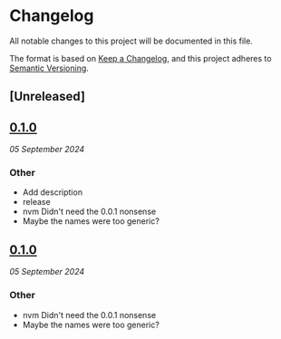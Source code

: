 # Changelog
All notable changes to this project will be documented in this file.

The format is based on [Keep a Changelog](https://keepachangelog.com/en/1.0.0/),
and this project adheres to [Semantic Versioning](https://semver.org/spec/v2.0.0.html).

## [Unreleased]

## [0.1.0](https://github.com/scouten-adobe/rp-sandbox/releases/tag/rp_sandbox_b-v0.1.0)
_05 September 2024_

### Other
* Add description
* release
* nvm Didn't need the 0.0.1 nonsense
* Maybe the names were too generic?

## [0.1.0](https://github.com/scouten-adobe/rp-sandbox/releases/tag/rp_sandbox_b-v0.1.0)
_05 September 2024_

### Other
* nvm Didn't need the 0.0.1 nonsense
* Maybe the names were too generic?
